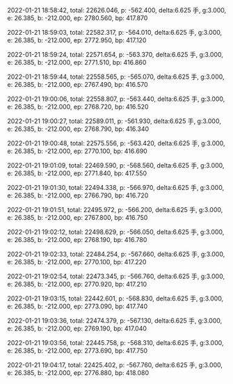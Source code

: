 2022-01-21 18:58:42, total: 22626.046, p: -562.400, delta:6.625 手, g:3.000, e: 26.385, b: -212.000, ep: 2780.560, bp: 417.870

2022-01-21 18:59:03, total: 22582.317, p: -564.010, delta:6.625 手, g:3.000, e: 26.385, b: -212.000, ep: 2772.950, bp: 417.120

2022-01-21 18:59:24, total: 22571.654, p: -563.370, delta:6.625 手, g:3.000, e: 26.385, b: -212.000, ep: 2771.510, bp: 416.860

2022-01-21 18:59:44, total: 22558.565, p: -565.070, delta:6.625 手, g:3.000, e: 26.385, b: -212.000, ep: 2767.490, bp: 416.570

2022-01-21 19:00:06, total: 22558.807, p: -563.440, delta:6.625 手, g:3.000, e: 26.385, b: -212.000, ep: 2768.720, bp: 416.520

2022-01-21 19:00:27, total: 22589.011, p: -561.930, delta:6.625 手, g:3.000, e: 26.385, b: -212.000, ep: 2768.790, bp: 416.340

2022-01-21 19:00:48, total: 22575.556, p: -563.420, delta:6.625 手, g:3.000, e: 26.385, b: -212.000, ep: 2770.100, bp: 416.690

2022-01-21 19:01:09, total: 22469.590, p: -568.560, delta:6.625 手, g:3.000, e: 26.385, b: -212.000, ep: 2771.840, bp: 417.550

2022-01-21 19:01:30, total: 22494.338, p: -566.970, delta:6.625 手, g:3.000, e: 26.385, b: -212.000, ep: 2766.790, bp: 416.720

2022-01-21 19:01:51, total: 22495.972, p: -566.200, delta:6.625 手, g:3.000, e: 26.385, b: -212.000, ep: 2767.800, bp: 416.750

2022-01-21 19:02:12, total: 22498.629, p: -566.050, delta:6.625 手, g:3.000, e: 26.385, b: -212.000, ep: 2768.190, bp: 416.780

2022-01-21 19:02:33, total: 22484.254, p: -567.660, delta:6.625 手, g:3.000, e: 26.385, b: -212.000, ep: 2770.100, bp: 417.220

2022-01-21 19:02:54, total: 22473.345, p: -566.760, delta:6.625 手, g:3.000, e: 26.385, b: -212.000, ep: 2770.920, bp: 417.210

2022-01-21 19:03:15, total: 22442.601, p: -568.830, delta:6.625 手, g:3.000, e: 26.385, b: -212.000, ep: 2773.090, bp: 417.740

2022-01-21 19:03:36, total: 22474.379, p: -567.130, delta:6.625 手, g:3.000, e: 26.385, b: -212.000, ep: 2769.190, bp: 417.040

2022-01-21 19:03:56, total: 22445.758, p: -568.310, delta:6.625 手, g:3.000, e: 26.385, b: -212.000, ep: 2773.690, bp: 417.750

2022-01-21 19:04:17, total: 22425.402, p: -567.760, delta:6.625 手, g:3.000, e: 26.385, b: -212.000, ep: 2776.880, bp: 418.080